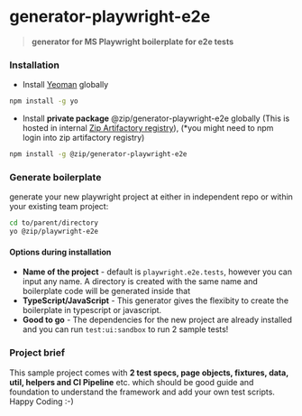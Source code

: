 # generator-playwright-e2e 
> **generator for MS Playwright boilerplate for e2e tests**

### Installation

- Install [Yeoman](http://yeoman.io) globally
```bash
npm install -g yo
```
- Install **private package** @zip/generator-playwright-e2e globally (This is hosted in internal [Zip Artifactory registry](https://zipau.jfrog.io/artifactory/api/npm/npm-local/)), (*you might need to npm login into zip artifactory registry) 

```bash
npm install -g @zip/generator-playwright-e2e
```

### Generate boilerplate
generate your new playwright project at either in independent repo or within your existing team project:

```bash
cd to/parent/directory
yo @zip/playwright-e2e
```
#### Options during installation

- **Name of the project** - default is `playwright.e2e.tests`, however you can input any name. A directory is created with the same name and boilerplate code will be generated inside that
- **TypeScript/JavaScript** - This generator gives the flexibity to create the boilerplate in typescript or javascript. 
- **Good to go** - The dependencies for the new project are already installed and you can run `test:ui:sandbox` to run 2 sample tests! 

### Project brief
This sample project comes with **2 test specs, page objects, fixtures, data, util, helpers and CI Pipeline** etc. which should be good guide and  foundation to understand the framework and add your own test scripts. Happy Coding :-) 
